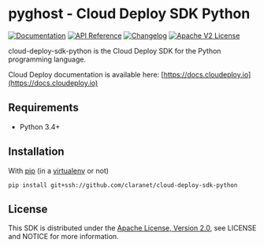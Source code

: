 # pyghost - Cloud Deploy SDK Python
[![Documentation](https://img.shields.io/badge/documentation-cloud--deploy-brightgreen.svg)](https://docs.cloud-deploy.io/rst/cli.html) [![API Reference](http://img.shields.io/badge/api-reference-blue.svg)](https://docs.cloud-deploy.io/rst/api.html) [![Changelog](https://img.shields.io/badge/changelog-release-green.svg)](https://github.com/claranet/cloud-deploy-sdk-python/blob/master/CHANGELOG.md) [![Apache V2 License](http://img.shields.io/badge/license-Apache%20V2-blue.svg)](https://github.com/claranet/cloud-deploy-sdk-python/blob/master/LICENSE)


cloud-deploy-sdk-python is the Cloud Deploy SDK for the Python programming language.

Cloud Deploy documentation is available here: [https://docs.cloudeploy.io](https://docs.cloudeploy.io)

Requirements
------------

* Python 3.4+

Installation
------------

With [pip](https://pip.pypa.io) (in a [virtualenv](https://virtualenv.pypa.io) or not)

```
pip install git+ssh://github.com/claranet/cloud-deploy-sdk-python
```

License
-------

This SDK is distributed under the
[Apache License, Version 2.0](http://www.apache.org/licenses/LICENSE-2.0),
see LICENSE and NOTICE for more information.
